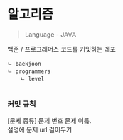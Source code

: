 # 알고리즘
> Language - JAVA

백준 / 프로그래머스 코드를 커밋하는 레포

```
ㄴ baekjoon
ㄴ programmers
	ㄴ level 
		
```

### 커밋 규칙
[문제 종류] 문제 번호 문제 이름.      
설명에 문제 url 걸어두기
